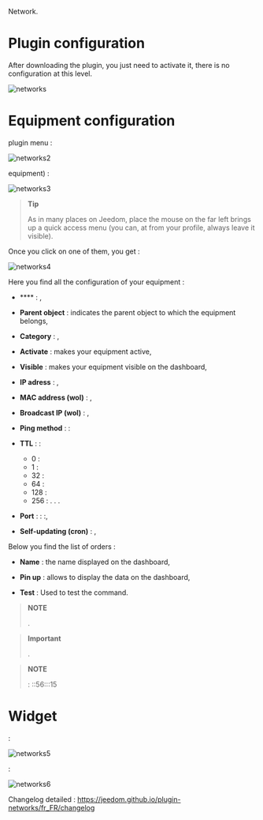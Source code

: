 
Network.

Plugin configuration 
=======================

After downloading the plugin, you just need to activate it,
there is no configuration at this level.

![networks](../images/networks.PNG)

Equipment configuration 
=============================


plugin menu :

![networks2](../images/networks2.PNG)


equipment) :

![networks3](../images/networks3.PNG)

> **Tip**
>
> As in many places on Jeedom, place the mouse on the far left
> brings up a quick access menu (you can, at
> from your profile, always leave it visible).

Once you click on one of them, you get :

![networks4](../images/networks4.PNG)

Here you find all the configuration of your equipment :

-   **** : ,

-   **Parent object** : indicates the parent object to which the equipment belongs,

-   **Category** : ,

-   **Activate** : makes your equipment active,

-   **Visible** : makes your equipment visible on the dashboard,

-   **IP adress** : ,

-   **MAC address (wol)** : ,

-   **Broadcast IP (wol)** : ,

-   **Ping method** :  : 
    
-   **TTL** :  : 
    - 0 : 
    - 1 : 
    - 32 : 
    - 64 : 
    - 128 : 
    - 256 : 
. . .

-   **Port** :  : :,

-   **Self-updating (cron)** : ,

Below you find the list of orders :

-   **Name** : the name displayed on the dashboard,

-   **Pin up** : allows to display the data on the dashboard,

-   **Test** : Used to test the command.

> **NOTE**
>
> .

> **Important**
>
> 
> .

> **NOTE**
>
>  : ::56:::15

Widget 
=======

 :

![networks5](../images/networks5.PNG)

 :

![networks6](../images/networks6.PNG)

Changelog detailed :
<https://jeedom.github.io/plugin-networks/fr_FR/changelog>
